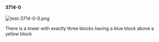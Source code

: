 #### 3714-0
![test-3714-0-0.png](https://github.com/lil-lab/nlvr/raw/master/nlvr/test/images/4/test-3714-0-0.png "test-3714-0-0.png")

There is a tower with exactly three blocks having a blue block above a yellow block